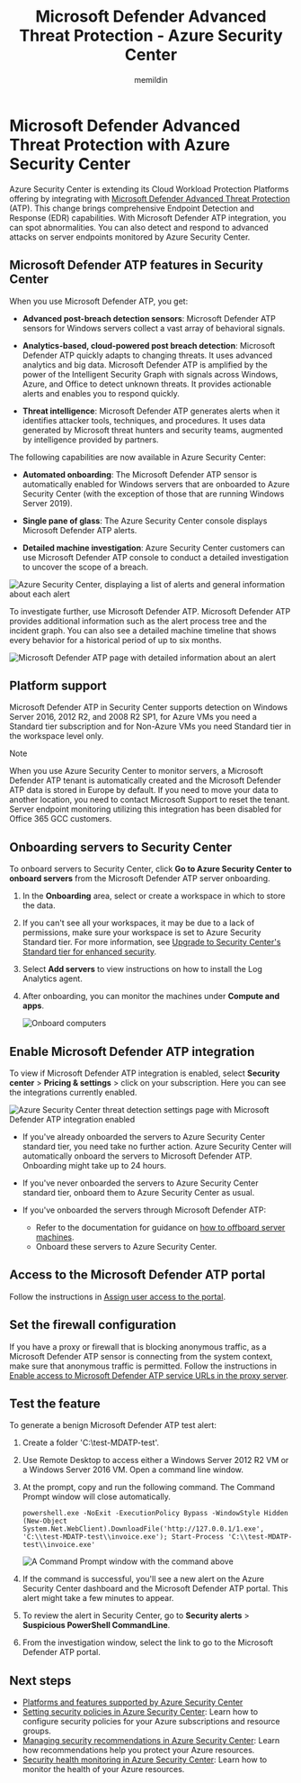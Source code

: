 ﻿---
title: Microsoft Defender Advanced Threat Protection - Azure Security Center
description: This document introduces the integration between Azure Security Center and Microsoft Defender Advanced Threat Protection.
services: security-center
documentationcenter: na
author: memildin
manager: rkarlin
ms.service: security-center
ms.devlang: na
ms.topic: conceptual
ms.tgt_pltfrm: na
ms.workload: na
ms.date: 04/07/2020
ms.author: memildin
---
# Microsoft Defender Advanced Threat Protection with Azure Security Center

Azure Security Center is extending its Cloud Workload Protection Platforms offering by integrating with [Microsoft Defender Advanced Threat Protection](https://www.microsoft.com/microsoft-365/windows/microsoft-defender-atp) (ATP).
This change brings comprehensive Endpoint Detection and Response (EDR) capabilities. With Microsoft Defender ATP integration, you can spot abnormalities. You can also detect and respond to advanced attacks on server endpoints monitored by Azure Security Center.

## Microsoft Defender ATP features in Security Center

When you use Microsoft Defender ATP, you get:

- **Advanced post-breach detection sensors**: Microsoft Defender ATP sensors for Windows servers collect a vast array of behavioral signals.

- **Analytics-based, cloud-powered post breach detection**: Microsoft Defender ATP quickly adapts to changing threats. It uses advanced analytics and big data. Microsoft Defender ATP is amplified by the power of the Intelligent Security Graph with signals across Windows, Azure, and Office to detect unknown threats. It provides actionable alerts and enables you to respond quickly.

- **Threat intelligence**: Microsoft Defender ATP generates alerts when it identifies attacker tools, techniques, and procedures. It uses data generated by Microsoft threat hunters and security teams, augmented by intelligence provided by partners.

The following capabilities are now available in Azure Security Center:

- **Automated onboarding**: The Microsoft Defender ATP sensor is automatically enabled for Windows servers that are onboarded to Azure Security Center (with the exception of those that are running Windows Server 2019).

- **Single pane of glass**: The Azure Security Center console displays Microsoft Defender ATP alerts.

- **Detailed machine investigation**: Azure Security Center customers can use Microsoft Defender ATP console to conduct a detailed investigation to uncover the scope of a breach.

![Azure Security Center, displaying a list of alerts and general information about each alert](media/security-center-wdatp/image1.png)

To investigate further, use Microsoft Defender ATP. Microsoft Defender ATP provides additional information such as the alert process tree and the incident graph. You can also see a detailed machine timeline that shows every behavior for a historical period of up to six months.

![Microsoft Defender ATP page with detailed information about an alert](media/security-center-wdatp/image3.png)

## Platform support

Microsoft Defender ATP in Security Center supports detection on Windows Server 2016, 2012 R2, and 2008 R2 SP1, for Azure VMs you need a Standard tier subscription and for Non-Azure VMs you need Standard tier in the workspace level only.

> [!NOTE]
> When you use Azure Security Center to monitor servers, a Microsoft Defender ATP tenant is automatically created and the Microsoft Defender ATP data is stored in Europe by default. If you need to move your data to another location, you need to contact Microsoft Support to reset the tenant. Server endpoint monitoring utilizing this integration has been disabled for Office 365 GCC customers.

## Onboarding servers to Security Center 

To onboard servers to Security Center, click **Go to Azure Security Center to onboard servers** from the Microsoft Defender ATP server onboarding.

1. In the **Onboarding** area, select or create a workspace in which to store the data. <br>
2. If you can't see all your workspaces, it may be due to a lack of permissions, make sure your workspace is set to Azure Security Standard tier. For more information, see [Upgrade to Security Center's Standard tier for enhanced security](security-center-pricing.md).
    
3. Select **Add servers** to view instructions on how to install the Log Analytics agent. 

4. After onboarding, you can monitor the machines under **Compute and apps**.

   ![Onboard computers](media/security-center-wdatp/onboard-computers.png)

## Enable Microsoft Defender ATP integration

To view if Microsoft Defender ATP integration is enabled, select **Security center** > **Pricing & settings** > click on your subscription.
Here you can see the integrations currently enabled.

  ![Azure Security Center threat detection settings page with Microsoft Defender ATP integration enabled](media/security-center-wdatp/enable-integrations.png)

- If you've already onboarded the servers to Azure Security Center standard tier, you need take no further action. Azure Security Center will automatically onboard the servers to Microsoft Defender ATP. Onboarding might take up to 24 hours.

- If you've never onboarded the servers to Azure Security Center standard tier, onboard them to Azure Security Center as usual.

- If you've onboarded the servers through Microsoft Defender ATP:
  - Refer to the documentation for guidance on [how to offboard server machines](https://go.microsoft.com/fwlink/p/?linkid=852906).
  - Onboard these servers to Azure Security Center.

## Access to the Microsoft Defender ATP portal

Follow the instructions in [Assign user access to the portal](https://docs.microsoft.com/windows/security/threat-protection/microsoft-defender-atp/assign-portal-access).

## Set the firewall configuration

If you have a proxy or firewall that is blocking anonymous traffic, as a Microsoft Defender ATP sensor is connecting from the system context, make sure that anonymous traffic is permitted. Follow the instructions in [Enable access to Microsoft Defender ATP service URLs in the proxy server](https://docs.microsoft.com/windows/security/threat-protection/microsoft-defender-atp/configure-proxy-internet#enable-access-to-microsoft-defender-atp-service-urls-in-the-proxy-server).

## Test the feature

To generate a benign Microsoft Defender ATP test alert:

1. Create a folder 'C:\test-MDATP-test'.

1. Use Remote Desktop to access either a Windows Server 2012 R2 VM or a Windows Server 2016 VM. Open a command line window.

1. At the prompt, copy and run the following command. The Command Prompt window will close automatically.

    ```
    powershell.exe -NoExit -ExecutionPolicy Bypass -WindowStyle Hidden (New-Object System.Net.WebClient).DownloadFile('http://127.0.0.1/1.exe', 'C:\\test-MDATP-test\\invoice.exe'); Start-Process 'C:\\test-MDATP-test\\invoice.exe'
    ```

   ![A Command Prompt window with the command above](media/security-center-wdatp/image4.jpeg)

1. If the command is successful, you'll see a new alert on the Azure Security Center dashboard and the Microsoft Defender ATP portal. This alert might take a few minutes to appear.

1. To review the alert in Security Center, go to **Security alerts** > **Suspicious PowerShell CommandLine**.

1. From the investigation window, select the link to go to the Microsoft Defender ATP portal.

## Next steps

- [Platforms and features supported by Azure Security Center](security-center-os-coverage.md)
- [Setting security policies in Azure Security Center](tutorial-security-policy.md): Learn how to configure security policies for your Azure subscriptions and resource groups.
- [Managing security recommendations in Azure Security Center](security-center-recommendations.md): Learn how recommendations help you protect your Azure resources.
- [Security health monitoring in Azure Security Center](security-center-monitoring.md): Learn how to monitor the health of your Azure resources.